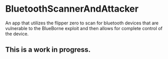 # BluetoothScannerAndAttacker
An app that utilizes the flipper zero to scan for bluetooth devices that are vulnerable to the BlueBorne exploit and then allows for complete control of the device.

## This is a work in progress.
